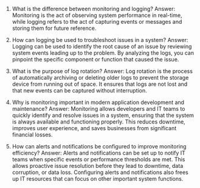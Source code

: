 

1. What is the difference between monitoring and logging?
Answer: Monitoring is the act of observing system performance in real-time, while logging refers to the act of capturing events or messages and storing them for future reference.

2. How can logging be used to troubleshoot issues in a system?
Answer: Logging can be used to identify the root cause of an issue by reviewing system events leading up to the problem. By analyzing the logs, you can pinpoint the specific component or function that caused the issue.

3. What is the purpose of log rotation?
Answer: Log rotation is the process of automatically archiving or deleting older logs to prevent the storage device from running out of space. It ensures that logs are not lost and that new events can be captured without interruption.

4. Why is monitoring important in modern application development and maintenance?
Answer: Monitoring allows developers and IT teams to quickly identify and resolve issues in a system, ensuring that the system is always available and functioning properly. This reduces downtime, improves user experience, and saves businesses from significant financial losses.

5. How can alerts and notifications be configured to improve monitoring efficiency?
Answer: Alerts and notifications can be set up to notify IT teams when specific events or performance thresholds are met. This allows proactive issue resolution before they lead to downtime, data corruption, or data loss. Configuring alerts and notifications also frees up IT resources that can focus on other important system functions.